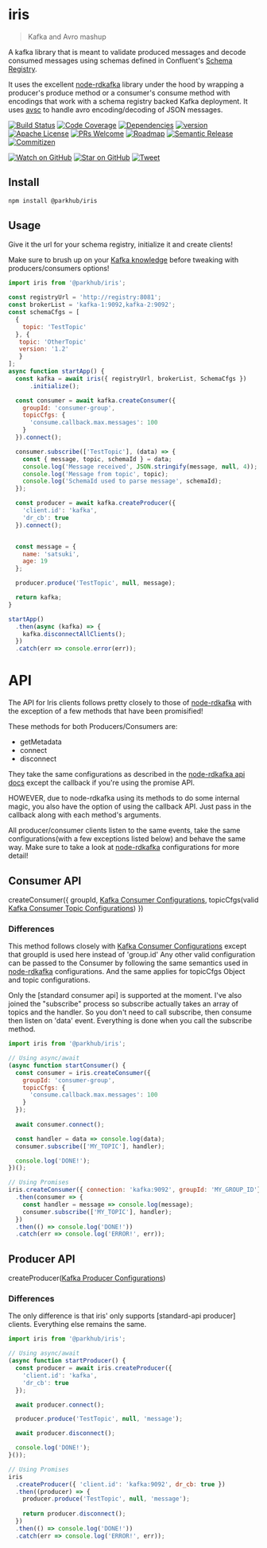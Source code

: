# iris
> Kafka and Avro mashup

A kafka library that is meant to validate produced messages and decode consumed messages using schemas defined in Confluent's [Schema Registry].

It uses the excellent [node-rdkafka] library under the hood by wrapping a producer's produce method or a consumer's consume method with encodings that work with a schema registry backed Kafka deployment. It uses [avsc] to handle avro encoding/decoding of JSON messages.


[![Build Status][build-badge]][build]
[![Code Coverage][coverage-badge]][coverage]
[![Dependencies][dependencyci-badge]][dependencyci]
[![version][version-badge]][package]
[![Apache License][license-badge]][LICENSE]
[![PRs Welcome][prs-badge]][prs]
[![Roadmap][roadmap-badge]][roadmap]
[![Semantic Release][semantic-release-badge]][sem-release-badge]
[![Commitizen][commitizen-friendly-badge]][comm-friendly-badge]


[![Watch on GitHub][github-watch-badge]][github-watch]
[![Star on GitHub][github-star-badge]][github-star]
[![Tweet][twitter-badge]][twitter]

## Install
```bash
npm install @parkhub/iris
```

## Usage
Give it the url for your schema registry, initialize it and create clients!

Make sure to brush up on your [Kafka knowledge] before tweaking with producers/consumers options!

```javascript
import iris from '@parkhub/iris';

const registryUrl = 'http://registry:8081';
const brokerList = 'kafka-1:9092,kafka-2:9092';
const schemaCfgs = [
  {
    topic: 'TestTopic'
  }, {
   topic: 'OtherTopic'
   version: '1.2'
   }
];
async function startApp() {
  const kafka = await iris({ registryUrl, brokerList, SchemaCfgs })
	  .initialize();

  const consumer = await kafka.createConsumer({
    groupId: 'consumer-group',
    topicCfgs: {
      'consume.callback.max.messages': 100
    }
  }).connect();

  consumer.subscribe(['TestTopic'], (data) => {
    const { message, topic, schemaId } = data;
    console.log('Message received', JSON.stringify(message, null, 4));
    console.log('Message from topic', topic);
    console.log('SchemaId used to parse message', schemaId);
  });

  const producer = await kafka.createProducer({
    'client.id': 'kafka',
    'dr_cb': true 
  }).connect();


  const message = {
    name: 'satsuki',
    age: 19
  };

  producer.produce('TestTopic', null, message);

  return kafka;
}

startApp()
  .then(async (kafka) => {
    kafka.disconnectAllClients();
  })
  .catch(err => console.error(err));

```

# API
The API for Iris clients follows pretty closely to those of [node-rdkafka] with the exception of a few methods that have been promisified!

These methods for both Producers/Consumers are:

 - getMetadata
 - connect
 - disconnect

They take the same configurations as described in the [node-rdkafka api docs] except the callback if you're using the promise API. 

HOWEVER, due to node-rdkafka using its methods to do some internal magic, you also have the option of using the callback API. Just pass in the callback along with each method's arguments.

All producer/consumer clients listen to the same events, take the same configurations(with a few exceptions listed below) and behave the same way. Make sure to take a look at [node-rdkafka] configurations for more detail!


## Consumer API
createConsumer({ groupId, [Kafka Consumer Configurations], topicCfgs(valid [Kafka Consumer Topic Configurations]) })


### Differences
This method follows closely with [Kafka Consumer Configurations] except that groupId is used here instead of 'group.id' Any other valid configuration can be passed to the Consumer by following the same semantics used in [node-rdkafka] configurations. And the same applies for topicCfgs Object and topic configurations.

Only the [standard consumer api] is supported at the moment. I've also joined the "subscribe" process so subscribe actually takes an array of topics and the handler. So you don't need to call subscribe, then consume then listen on 'data' event. Everything is done when you call the subscribe method.

```javascript
import iris from '@parkhub/iris';

// Using async/await
(async function startConsumer() {
  const consumer = iris.createConsumer({
    groupId: 'consumer-group',
    topicCfgs: {
      'consume.callback.max.messages': 100
    }
  });
  
  await consumer.connect();

  const handler = data => console.log(data);
  consumer.subscribe(['MY_TOPIC'], handler);

  console.log('DONE!');
})();

// Using Promises
iris.createConsumer({ connection: 'kafka:9092', groupId: 'MY_GROUP_ID'})
  .then(consumer => {
    const handler = message => console.log(message);
    consumer.subscribe(['MY_TOPIC'], handler);
  })
  .then(() => console.log('DONE!'))
  .catch(err => console.log('ERROR!', err));
```


## Producer API
createProducer([Kafka Producer Configurations])

### Differences
The only difference is that iris' only supports [standard-api producer] clients. Everything else remains the same.

```javascript
import iris from '@parkhub/iris';

// Using async/await
(async function startProducer() {
  const producer = await iris.createProducer({
    'client.id': 'kafka',
    'dr_cb': true 
  });

  await producer.connect();

  producer.produce('TestTopic', null, 'message');

  await producer.disconnect();

  console.log('DONE!');
}());

// Using Promises
iris
  .createProducer({ 'client.id': 'kafka:9092', dr_cb: true })
  .then((producer) => {
    producer.produce('TestTopic', null, 'message');
    
    return producer.disconnect();
  })
  .then(() => console.log('DONE!'))
  .catch(err => console.log('ERROR!', err));
```

[Kafka Producer configurations]: https://github.com/Blizzard/node-rdkafka#sending-messages
[standard-producer api]: https://github.com/Blizzard/node-rdkafka#standard-api
[standard-consumer api]: https://github.com/Blizzard/node-rdkafka#standard-api-1
[node-rdkafka api docs]: https://blizzard.github.io/node-rdkafka/current/
[Kafka Consumer Topic Configurations]: https://github.com/edenhill/librdkafka/blob/master/CONFIGURATION.md#topic-configuration-properties
[Kafka Consumer Configurations]: https://github.com/Blizzard/node-rdkafka#kafkakafkaconsumer
[avsc]: https://github.com/mtth/avsc
[Schema Registry]: https://docs.confluent.io/current/schema-registry/docs/index.html
[semantic-release-badge]: https://img.shields.io/badge/%20%20%F0%9F%93%A6%F0%9F%9A%80-semantic--release-e10079.svg
[sem-release-badge]: https://github.com/semantic-release/semantic-release
[build-badge]:  https://g.codefresh.io/api/badges/build?repoOwner=parkhub&repoName=iris&branch=master&pipelineName=iris&accountName=loganbfisher&type=cf-1
[build]:  https://g.codefresh.io/repositories/parkhub/iris/builds?filter=trigger:build;branch:master;service:59c154fcde30d50001b68a79~iris
[coverage-badge]: https://img.shields.io/codecov/c/github/parkhub/iris.svg?style=flat-square
[coverage]: https://codecov.io/gh/parkhub/iris
[dependencyci-badge]: https://dependencyci.com/github/parkhub/iris/badge?style=flat-square
[dependencyci]: https://dependencyci.com/github/parkhub/iris
[version-badge]: https://img.shields.io/npm/v/@parkhub/iris.svg?style=flat-square
[package]: https://www.npmjs.com/package/@parkhub/iris
[license-badge]: https://img.shields.io/badge/License-Apache%202.0-blue.svg
[license]: https://github.com/parkhub/iris/blob/master/LICENSE
[prs-badge]: https://img.shields.io/badge/PRs-welcome-brightgreen.svg?style=flat-square
[prs]: http://makeapullrequest.com
[roadmap-badge]: https://img.shields.io/badge/%F0%9F%93%94-roadmap-CD9523.svg?style=flat-square
[roadmap]: https://github.com/parkhub/iris/blob/master/ROADMAP.md
[github-watch-badge]: https://img.shields.io/github/watchers/parkhub/iris.svg?style=social
[github-watch]: https://github.com/parkhub/iris/watchers
[github-star-badge]: https://img.shields.io/github/stars/parkhub/iris.svg?style=social
[github-star]: https://github.com/parkhub/iris/stargazers
[twitter]: https://twitter.com/intent/tweet?text=Check%20out%20prettier-eslint-cli!%20https://github.com/parkhub/iris%20%F0%9F%91%8D
[twitter-badge]: https://img.shields.io/twitter/url/https/github.com/parkhub/iris.svg?style=social
[semantic-release]: https://github.com/semantic-release/semantic-release
[commitizen-friendly-badge]: https://img.shields.io/badge/commitizen-friendly-brightgreen.svg
[comm-friendly-badge]: http://commitizen.github.io/cz-cli/
[node-rdkafka]: https://github.com/Blizzard/node-rdkafka
[Kafka knowledge]: https://kafka.apache.org/documentation/



